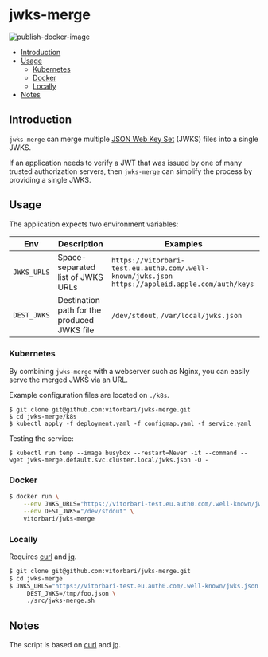 # jwks-merge

![publish-docker-image](https://github.com/vitorbari/jwks-merge/actions/workflows/publish-docker-image.yml/badge.svg)

- [Introduction](#introduction)
- [Usage](#usage)
  * [Kubernetes](#kubernetes)
  * [Docker](#docker)
  * [Locally](#locally)
- [Notes](#notes)

## Introduction

`jwks-merge` can merge multiple [JSON Web Key Set](https://datatracker.ietf.org/doc/html/rfc7517#section-5) (JWKS) files into a single JWKS.

If an application needs to verify a JWT that was issued by one of many trusted authorization servers, then `jwks-merge` can simplify the process by providing a single JWKS.

## Usage

The application expects two environment variables:

| Env         | Description                                 | Examples                                                                                        |
|-------------|---------------------------------------------|-------------------------------------------------------------------------------------------------|
| `JWKS_URLS` | Space-separated list of JWKS URLs           | `https://vitorbari-test.eu.auth0.com/.well-known/jwks.json https://appleid.apple.com/auth/keys` |
| `DEST_JWKS` | Destination path for the produced JWKS file | `/dev/stdout`, `/var/local/jwks.json`                                                           |

### Kubernetes

By combining `jwks-merge` with a webserver such as Nginx, you can easily serve the merged JWKS via an URL.

<!-- TODO Helm Charts -->

Example configuration files are located on `./k8s`.

```
$ git clone git@github.com:vitorbari/jwks-merge.git
$ cd jwks-merge/k8s
$ kubectl apply -f deployment.yaml -f configmap.yaml -f service.yaml
```

Testing the service:

`$ kubectl run temp --image busybox --restart=Never -it --command -- wget jwks-merge.default.svc.cluster.local/jwks.json -O -`

### Docker

```bash
$ docker run \
    --env JWKS_URLS="https://vitorbari-test.eu.auth0.com/.well-known/jwks.json https://appleid.apple.com/auth/keys" \
    --env DEST_JWKS="/dev/stdout" \
    vitorbari/jwks-merge
```

### Locally

Requires [curl](https://curl.se/) and [jq](https://stedolan.github.io/jq/).

```bash
$ git clone git@github.com:vitorbari/jwks-merge.git
$ cd jwks-merge
$ JWKS_URLS="https://vitorbari-test.eu.auth0.com/.well-known/jwks.json https://appleid.apple.com/auth/keys" \
     DEST_JWKS=/tmp/foo.json \
     ./src/jwks-merge.sh
```

## Notes

The script is based on [curl](https://curl.se/) and [jq](https://stedolan.github.io/jq/).
